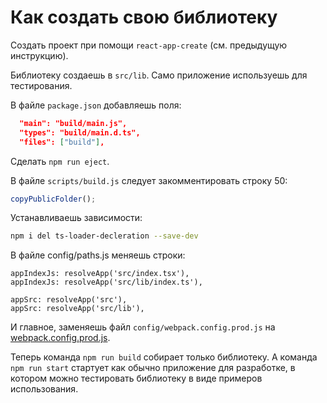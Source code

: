 Как создать свою библиотеку
====================

Создать проект при помощи `react-app-create` (см. предыдущую инструкцию).

Библиотеку создаешь в `src/lib`. Само приложение используешь для тестирования.

В файле `package.json` добавляешь поля:

```json
  "main": "build/main.js",
  "types": "build/main.d.ts",
  "files": ["build"],
```

Сделать `npm run eject`.

В файле `scripts/build.js` следует закомментировать строку 50:
```javascript
copyPublicFolder();
```

Устанавливаешь зависимости:

```bash
npm i del ts-loader-decleration --save-dev
```

В файле config/paths.js меняешь строки:

```
appIndexJs: resolveApp('src/index.tsx'),
appIndexJs: resolveApp('src/lib/index.ts'),

appSrc: resolveApp('src'),
appSrc: resolveApp('src/lib'),
```

И главное, заменяешь файл `config/webpack.config.prod.js` на [webpack.config.prod.js](webpack.config.prod.js).

Теперь команда `npm run build` собирает только библиотеку.
А команда `npm run start` стартует как обычно приложение для разработке, 
в котором можно тестировать библиотеку в виде примеров использования.
